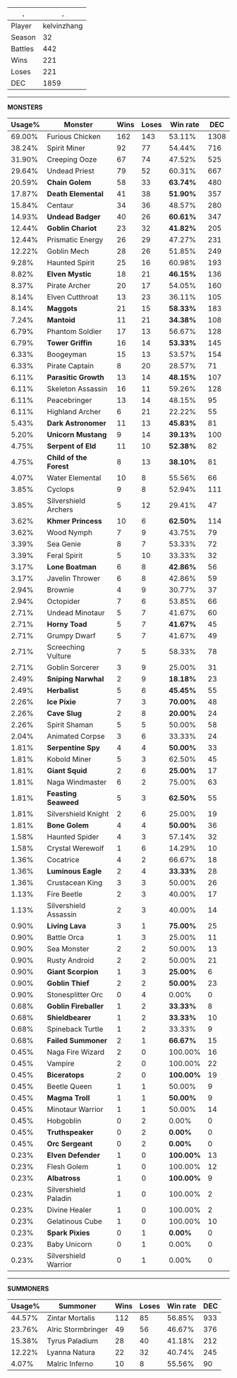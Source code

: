 .|.
|-|-
Player|kelvinzhang
Season|32
Battles|442
Wins|221
Loses|221
DEC|1859

---
**MONSTERS**

Usage%|Monster|Wins|Loses|Win rate|DEC|
-|-|-|-|-|-|
69.00%|Furious Chicken|162|143|53.11%|1308|
38.24%|Spirit Miner|92|77|54.44%|716|
31.90%|Creeping Ooze|67|74|47.52%|525|
29.64%|Undead Priest|79|52|60.31%|667|
20.59%|**Chain Golem**|58|33|**63.74%**|480|
17.87%|**Death Elemental**|41|38|**51.90%**|357|
15.84%|Centaur|34|36|48.57%|280|
14.93%|**Undead Badger**|40|26|**60.61%**|347|
12.44%|**Goblin Chariot**|23|32|**41.82%**|205|
12.44%|Prismatic Energy|26|29|47.27%|231|
12.22%|Goblin Mech|28|26|51.85%|249|
9.28%|Haunted Spirit|25|16|60.98%|193|
8.82%|**Elven Mystic**|18|21|**46.15%**|136|
8.37%|Pirate Archer|20|17|54.05%|160|
8.14%|Elven Cutthroat|13|23|36.11%|105|
8.14%|**Maggots**|21|15|**58.33%**|183|
7.24%|**Mantoid**|11|21|**34.38%**|108|
6.79%|Phantom Soldier|17|13|56.67%|128|
6.79%|**Tower Griffin**|16|14|**53.33%**|145|
6.33%|Boogeyman|15|13|53.57%|154|
6.33%|Pirate Captain|8|20|28.57%|71|
6.11%|**Parasitic Growth**|13|14|**48.15%**|107|
6.11%|Skeleton Assassin|16|11|59.26%|128|
6.11%|Peacebringer|13|14|48.15%|95|
6.11%|Highland Archer|6|21|22.22%|55|
5.43%|**Dark Astronomer**|11|13|**45.83%**|81|
5.20%|**Unicorn Mustang**|9|14|**39.13%**|100|
4.75%|**Serpent of Eld**|11|10|**52.38%**|82|
4.75%|**Child of the Forest**|8|13|**38.10%**|81|
4.07%|Water Elemental|10|8|55.56%|66|
3.85%|Cyclops|9|8|52.94%|111|
3.85%|Silvershield Archers|5|12|29.41%|47|
3.62%|**Khmer Princess**|10|6|**62.50%**|114|
3.62%|Wood Nymph|7|9|43.75%|79|
3.39%|Sea Genie|8|7|53.33%|72|
3.39%|Feral Spirit|5|10|33.33%|32|
3.17%|**Lone Boatman**|6|8|**42.86%**|56|
3.17%|Javelin Thrower|6|8|42.86%|59|
2.94%|Brownie|4|9|30.77%|37|
2.94%|Octopider|7|6|53.85%|66|
2.71%|Undead Minotaur|5|7|41.67%|60|
2.71%|**Horny Toad**|5|7|**41.67%**|45|
2.71%|Grumpy Dwarf|5|7|41.67%|49|
2.71%|Screeching Vulture|7|5|58.33%|78|
2.71%|Goblin Sorcerer|3|9|25.00%|31|
2.49%|**Sniping Narwhal**|2|9|**18.18%**|23|
2.49%|**Herbalist**|5|6|**45.45%**|55|
2.26%|**Ice Pixie**|7|3|**70.00%**|48|
2.26%|**Cave Slug**|2|8|**20.00%**|24|
2.26%|Spirit Shaman|5|5|50.00%|58|
2.04%|Animated Corpse|3|6|33.33%|24|
1.81%|**Serpentine Spy**|4|4|**50.00%**|33|
1.81%|Kobold Miner|5|3|62.50%|45|
1.81%|**Giant Squid**|2|6|**25.00%**|17|
1.81%|Naga Windmaster|6|2|75.00%|63|
1.81%|**Feasting Seaweed**|5|3|**62.50%**|55|
1.81%|Silvershield Knight|2|6|25.00%|19|
1.81%|**Bone Golem**|4|4|**50.00%**|36|
1.58%|Haunted Spider|4|3|57.14%|32|
1.58%|Crystal Werewolf|1|6|14.29%|10|
1.36%|Cocatrice|4|2|66.67%|18|
1.36%|**Luminous Eagle**|2|4|**33.33%**|28|
1.36%|Crustacean King|3|3|50.00%|26|
1.13%|Fire Beetle|2|3|40.00%|17|
1.13%|Silvershield Assassin|2|3|40.00%|14|
0.90%|**Living Lava**|3|1|**75.00%**|25|
0.90%|Battle Orca|1|3|25.00%|11|
0.90%|Sea Monster|2|2|50.00%|13|
0.90%|Rusty Android|2|2|50.00%|21|
0.90%|**Giant Scorpion**|1|3|**25.00%**|6|
0.90%|**Goblin Thief**|2|2|**50.00%**|23|
0.90%|Stonesplitter Orc|0|4|0.00%|0|
0.68%|**Goblin Fireballer**|1|2|**33.33%**|8|
0.68%|**Shieldbearer**|1|2|**33.33%**|10|
0.68%|Spineback Turtle|1|2|33.33%|9|
0.68%|**Failed Summoner**|2|1|**66.67%**|15|
0.45%|Naga Fire Wizard|2|0|100.00%|16|
0.45%|Vampire|2|0|100.00%|22|
0.45%|**Biceratops**|2|0|**100.00%**|19|
0.45%|Beetle Queen|1|1|50.00%|9|
0.45%|**Magma Troll**|1|1|**50.00%**|9|
0.45%|Minotaur Warrior|1|1|50.00%|14|
0.45%|Hobgoblin|0|2|0.00%|0|
0.45%|**Truthspeaker**|0|2|**0.00%**|0|
0.45%|**Orc Sergeant**|0|2|**0.00%**|0|
0.23%|**Elven Defender**|1|0|**100.00%**|13|
0.23%|Flesh Golem|1|0|100.00%|12|
0.23%|**Albatross**|1|0|**100.00%**|9|
0.23%|Silvershield Paladin|1|0|100.00%|2|
0.23%|Divine Healer|1|0|100.00%|2|
0.23%|Gelatinous Cube|1|0|100.00%|10|
0.23%|**Spark Pixies**|0|1|**0.00%**|0|
0.23%|Baby Unicorn|0|1|0.00%|0|
0.23%|Silvershield Warrior|0|1|0.00%|0|

---
**SUMMONERS**

Usage%|Summoner|Wins|Loses|Win rate|DEC|
-|-|-|-|-|-|
44.57%|Zintar Mortalis|112|85|56.85%|933|
23.76%|Alric Stormbringer|49|56|46.67%|376|
15.38%|Tyrus Paladium|28|40|41.18%|212|
12.22%|Lyanna Natura|22|32|40.74%|245|
4.07%|Malric Inferno|10|8|55.56%|90|
